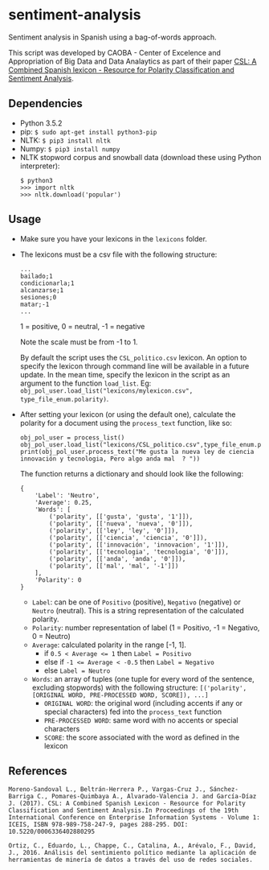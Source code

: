 # sentiment-analysis
Sentiment analysis in Spanish using a bag-of-words approach.

This script was developed by CAOBA - Center of Excelence and Appropriation of Big Data and Data Analaytics as part of their paper [CSL: A Combined Spanish lexicon - Resource for Polarity Classification and Sentiment Analysis](http://www.scitepress.org/DigitalLibrary/PublicationsDetail.aspx?ID=J41cKicqYUA=&t=1).

## Dependencies
* Python 3.5.2
* pip: `$ sudo apt-get install python3-pip`
* NLTK: `$ pip3 install nltk`
* Numpy: `$ pip3 install numpy`
* NLTK stopword corpus and snowball data (download these using Python interpreter):
	```
	$ python3
	>>> import nltk
	>>> nltk.download('popular')
	```

## Usage
* Make sure you have your lexicons in the `lexicons` folder.
* The lexicons must be a csv file with the following structure:
	```
	...
	bailado;1
	condicionarla;1
	alcanzarse;1
	sesiones;0
	matar;-1
	...
	```
	
	1 = positive, 0 = neutral, -1 = negative

	Note the scale must be from -1 to 1.

	By default the script uses the `CSL_politico.csv` lexicon. An option to specify the lexicon through command line will be available in a future update. In the mean time, specify the lexicon in the script as an argument to the function `load_list`. Eg: `obj_pol_user.load_list("lexicons/mylexicon.csv", type_file_enum.polarity)`.
* After setting your lexicon (or using the default one), calculate the polarity for a document using the `process_text` function, like so:
	```
	obj_pol_user = process_list()
	obj_pol_user.load_list("lexicons/CSL_politico.csv",type_file_enum.polarity)
	print(obj_pol_user.process_text("Me gusta la nueva ley de ciencia innovación y tecnologia, Pero algo anda mal  ? "))
	```

	The function returns a dictionary and should look like the following:
	```
	{
		'Label': 'Neutro',
		'Average': 0.25,
		'Words': [
			('polarity', [['gusta', 'gusta', '1']]),
			('polarity', [['nueva', 'nueva', '0']]),
			('polarity', [['ley', 'ley', '0']]),
			('polarity', [['ciencia', 'ciencia', '0']]),
			('polarity', [['innovación', 'innovacion', '1']]),
			('polarity', [['tecnologia', 'tecnologia', '0']]),
			('polarity', [['anda', 'anda', '0']]),
			('polarity', [['mal', 'mal', '-1']])
		],
		'Polarity': 0
	}

	```
	* `Label`: can be one of `Positivo` (positive), `Negativo` (negative) or `Neutro` (neutral). This is a string representation of the calculated polarity.
	* `Polarity`: number representation of label (1 = Positivo, -1 = Negativo, 0 = Neutro)
	* `Average`: calculated polarity in the range [-1, 1].
		* if `0.5 < Average <= 1`  then `Label = Positivo`
		* else if `-1 <= Average < -0.5`  then `Label = Negativo`
		* else `Label = Neutro`
	* `Words`: an array of tuples (one tuple for every word of the sentence, excluding stopwords) with the following structure: `[('polarity', [ORIGINAL WORD, PRE-PROCESSED WORD, SCORE]), ...]`
		* `ORIGINAL WORD`: the original word (including accents if any or special characters) fed into the `process_text` function
		* `PRE-PROCESSED WORD`: same word with no accents or special characters
		* `SCORE`: the score associated with the word as defined in the lexicon



## References
```
Moreno-Sandoval L., Beltrán-Herrera P., Vargas-Cruz J., Sánchez-Barriga C., Pomares-Quimbaya A., Alvarado-Valencia J. and García-Díaz J. (2017). CSL: A Combined Spanish Lexicon - Resource for Polarity Classification and Sentiment Analysis.In Proceedings of the 19th International Conference on Enterprise Information Systems - Volume 1: ICEIS, ISBN 978-989-758-247-9, pages 288-295. DOI: 10.5220/0006336402880295
```

```
Ortiz, C., Eduardo, L., Chappe, C., Catalina, A., Arévalo, F., David, J., 2016. Análisis del sentimiento político mediante la aplicación de herramientas de minería de datos a través del uso de redes sociales.
```